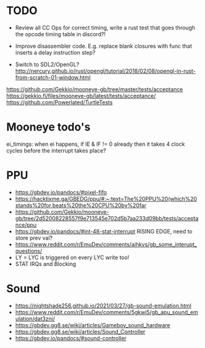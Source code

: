 # TODO
- Review all CC Ops for correct timing, write a rust test that goes through the opcode timing table in discord?!
- Improve disassembler code. E.g. replace blank closures with func that inserts a delay instruction step?

- Switch to SDL2/OpenGL? http://nercury.github.io/rust/opengl/tutorial/2018/02/08/opengl-in-rust-from-scratch-01-window.html

https://github.com/Gekkio/mooneye-gb/tree/master/tests/acceptance
https://gekkio.fi/files/mooneye-gb/latest/tests/acceptance/
https://github.com/Powerlated/TurtleTests

# Mooneye todo's
ei_timings: when ei happens, if IE & IF != 0 already then it takes 4 clock cycles before the interrupt takes place?

# PPU
- https://gbdev.io/pandocs/#pixel-fifo
- https://hacktixme.ga/GBEDG/ppu/#:~:text=The%20PPU%20(which%20stands%20for,beats%20the%20CPU%20by%20far
- https://github.com/Gekkio/mooneye-gb/tree/2d52008228557f9e713545e702d5b7aa233d09bb/tests/acceptance/ppu
- https://gbdev.io/pandocs/#int-48-stat-interrupt RISING EDGE, need to store prev val?
- https://www.reddit.com/r/EmuDev/comments/aihkvs/gb_some_interupt_questions/
- LY = LYC is triggered on every LYC write too!
- STAT IRQs and Blocking

# Sound
- https://nightshade256.github.io/2021/03/27/gb-sound-emulation.html
- https://www.reddit.com/r/EmuDev/comments/5gkwi5/gb_apu_sound_emulation/dat3zni/
- https://gbdev.gg8.se/wiki/articles/Gameboy_sound_hardware
- https://gbdev.gg8.se/wiki/articles/Sound_Controller
- https://gbdev.io/pandocs/#sound-controller